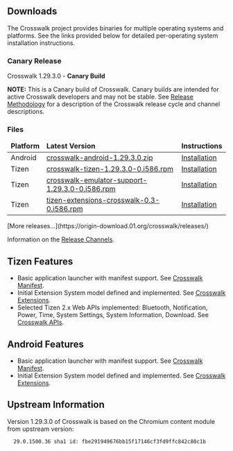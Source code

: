 ## Downloads

The Crosswalk project provides binaries for multiple operating systems and platforms. See the links provided below for detailed per-operating system installation instructions.

### Canary Release

Crosswalk 1.29.3.0 - **Canary Build**

**NOTE:**
This is a Canary build of Crosswalk. Canary builds are intended for active Crosswalk developers and may not be stable. See [Release Methodology](#wiki/Release-methodology) for a description of the Crosswalk release cycle and channel descriptions.

### Files
<table width=100%>
<thead style='font-weight:bold'><tr><td>Platform</td><td>Latest Version</td><td>Instructions</td></tr></thead>
<tbody>
<tr><td>Android</td><td><a href='https://origin-download.01.org/crosswalk/releases/android/canary/crosswalk-android-1.29.3.0.zip'>crosswalk-android-1.29.3.0.zip</a></td>
<td><a href='#documentation/installing_crosswalk/android'>Installation</td></tr>
<tr><td>Tizen</td><td><a href='https://origin-download.01.org/crosswalk/releases/tizen/canary/crosswalk-1.29.3.0-0.i586.rpm'>crosswalk-tizen-1.29.3.0-0.i586.rpm</a></td><td><a href='#documentation/installing_crosswalk/tizen'>Installation</td></tr></tr>
<tr><td>Tizen</td><td><a href='https://origin-download.01.org/crosswalk/releases/tizen/canary/crosswalk-emulator-support-1.29.3.0-0.i586.rpm'>crosswalk-emulator-support-1.29.3.0-0.i586.rpm</a></td><td><a href='#documentation/installing_crosswalk/tizen'>Installation</td></tr></tr>
<tr><td>Tizen</td><td><a href='https://origin-download.01.org/crosswalk/releases/tizen/canary/tizen-extensions-crosswalk-0.3-0.i586.rpm'>tizen-extensions-crosswalk-0.3-0.i586.rpm</a></td><td><a href='#documentation/installing_crosswalk/tizen'>Installation</td></tr></tr>
</tbody>
</table>
[More releases...](https://origin-download.01.org/crosswalk/releases/)

Information on the [Release Channels](#wiki/Release-methodology).

## Tizen Features
* Basic application launcher with manifest support. See [Crosswalk Manifest](#wiki/Crosswalk-manifest).
* Initial Extension System model defined and implemented. See [Crosswalk Extensions](#wiki/Crosswalk-extensions).
* Selected Tizen 2.x Web APIs implemented: Bluetooth, Notification, Power, Time, System Settings, System Information, Download. See [Crosswalk APIs](#documentation/APIs).

## Android Features
* Basic application launcher with manifest support. See [Crosswalk Manifest](#wiki/Crosswalk-manifest).
* Initial Extension System model defined and implemented. See [Crosswalk Extensions](#wiki/Crosswalk-extensions).

## Upstream Information
Version 1.29.3.0 of Crosswalk is based on the Chromium content module from
upstream version:
```
  29.0.1500.36 sha1 id: fbe291949676bb15f17146cf3fd9ffc842c80c1b
```
